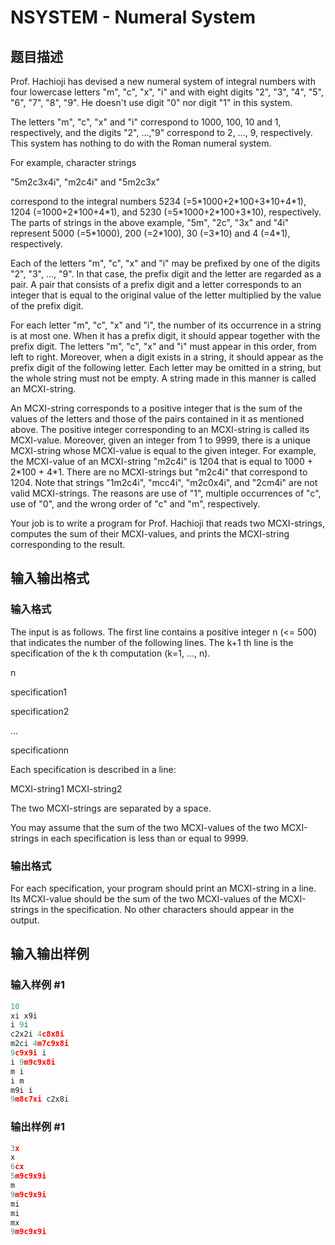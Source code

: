 # NSYSTEM - Numeral System

## 题目描述

Prof. Hachioji has devised a new numeral system of integral numbers with four lowercase letters "m", "c", "x", "i" and with eight digits "2", "3", "4", "5", "6", "7", "8", "9". He doesn't use digit "0" nor digit "1" in this system.

The letters "m", "c", "x" and "i" correspond to 1000, 100, 10 and 1, respectively, and the digits "2", ...,"9" correspond to 2, ..., 9, respectively. This system has nothing to do with the Roman numeral system.

For example, character strings

"5m2c3x4i", "m2c4i" and "5m2c3x"

correspond to the integral numbers 5234 (=5\*1000+2\*100+3\*10+4\*1), 1204 (=1000+2\*100+4\*1), and 5230 (=5\*1000+2\*100+3\*10), respectively. The parts of strings in the above example, "5m", "2c", "3x" and "4i" represent 5000 (=5\*1000), 200 (=2\*100), 30 (=3\*10) and 4 (=4\*1), respectively.

Each of the letters "m", "c", "x" and "i" may be prefixed by one of the digits "2", "3", ..., "9". In that case, the prefix digit and the letter are regarded as a pair. A pair that consists of a prefix digit and a letter corresponds to an integer that is equal to the original value of the letter multiplied by the value of the prefix digit.

For each letter "m", "c", "x" and "i", the number of its occurrence in a string is at most one. When it has a prefix digit, it should appear together with the prefix digit. The letters "m", "c", "x" and "i" must appear in this order, from left to right. Moreover, when a digit exists in a string, it should appear as the prefix digit of the following letter. Each letter may be omitted in a string, but the whole string must not be empty. A string made in this manner is called an MCXI-string.

An MCXI-string corresponds to a positive integer that is the sum of the values of the letters and those of the pairs contained in it as mentioned above. The positive integer corresponding to an MCXI-string is called its MCXI-value. Moreover, given an integer from 1 to 9999, there is a unique MCXI-string whose MCXI-value is equal to the given integer. For example, the MCXI-value of an MCXI-string "m2c4i" is 1204 that is equal to 1000 + 2\*100 + 4\*1. There are no MCXI-strings but "m2c4i" that correspond to 1204. Note that strings "1m2c4i", "mcc4i", "m2c0x4i", and "2cm4i" are not valid MCXI-strings. The reasons are use of "1", multiple occurrences of "c", use of "0", and the wrong order of "c" and "m", respectively.

Your job is to write a program for Prof. Hachioji that reads two MCXI-strings, computes the sum of their MCXI-values, and prints the MCXI-string corresponding to the result.

## 输入输出格式

### 输入格式

 The input is as follows. The first line contains a positive integer n (<= 500) that indicates the number of the following lines. The k+1 th line is the specification of the k th computation (k=1, ..., n).

n

specification1

specification2

...

specificationn

Each specification is described in a line:

MCXI-string1 MCXI-string2

The two MCXI-strings are separated by a space.

You may assume that the sum of the two MCXI-values of the two MCXI-strings in each specification is less than or equal to 9999.

### 输出格式

For each specification, your program should print an MCXI-string in a line. Its MCXI-value should be the sum of the two MCXI-values of the MCXI-strings in the specification. No other characters should appear in the output.

## 输入输出样例

### 输入样例 #1

```cpp
10
xi x9i
i 9i
c2x2i 4c8x8i
m2ci 4m7c9x8i
9c9x9i i
i 9m9c9x8i
m i
i m
m9i i
9m8c7xi c2x8i
```


### 输出样例 #1

```cpp
3x
x
6cx
5m9c9x9i
m
9m9c9x9i
mi
mi
mx
9m9c9x9i
```


